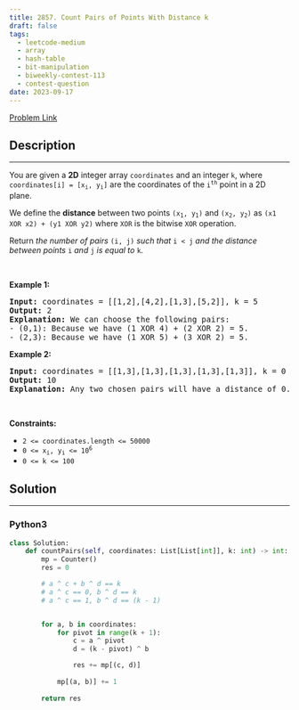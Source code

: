 ```yaml
---
title: 2857. Count Pairs of Points With Distance k
draft: false
tags: 
  - leetcode-medium
  - array
  - hash-table
  - bit-manipulation
  - biweekly-contest-113
  - contest-question
date: 2023-09-17
---
```


[Problem Link](https://leetcode.com/problems/count-pairs-of-points-with-distance-k/)

## Description

---
<p>You are given a <strong>2D</strong> integer array <code>coordinates</code> and an integer <code>k</code>, where <code>coordinates[i] = [x<sub>i</sub>, y<sub>i</sub>]</code> are the coordinates of the <code>i<sup>th</sup></code> point in a 2D plane.</p>

<p>We define the <strong>distance</strong> between two points <code>(x<sub>1</sub>, y<sub>1</sub>)</code> and <code>(x<sub>2</sub>, y<sub>2</sub>)</code> as <code>(x1 XOR x2) + (y1 XOR y2)</code> where <code>XOR</code> is the bitwise <code>XOR</code> operation.</p>

<p>Return <em>the number of pairs </em><code>(i, j)</code><em> such that </em><code>i &lt; j</code><em> and the distance between points </em><code>i</code><em> and </em><code>j</code><em> is equal to </em><code>k</code>.</p>

<p>&nbsp;</p>
<p><strong class="example">Example 1:</strong></p>

<pre>
<strong>Input:</strong> coordinates = [[1,2],[4,2],[1,3],[5,2]], k = 5
<strong>Output:</strong> 2
<strong>Explanation:</strong> We can choose the following pairs:
- (0,1): Because we have (1 XOR 4) + (2 XOR 2) = 5.
- (2,3): Because we have (1 XOR 5) + (3 XOR 2) = 5.
</pre>

<p><strong class="example">Example 2:</strong></p>

<pre>
<strong>Input:</strong> coordinates = [[1,3],[1,3],[1,3],[1,3],[1,3]], k = 0
<strong>Output:</strong> 10
<strong>Explanation:</strong> Any two chosen pairs will have a distance of 0. There are 10 ways to choose two pairs.
</pre>

<p>&nbsp;</p>
<p><strong>Constraints:</strong></p>

<ul>
	<li><code>2 &lt;= coordinates.length &lt;= 50000</code></li>
	<li><code>0 &lt;= x<sub>i</sub>, y<sub>i</sub> &lt;= 10<sup>6</sup></code></li>
	<li><code>0 &lt;= k &lt;= 100</code></li>
</ul>


## Solution

---
### Python3
``` py title='count-pairs-of-points-with-distance-k'
class Solution:
    def countPairs(self, coordinates: List[List[int]], k: int) -> int:
        mp = Counter()
        res = 0

        # a ^ c + b ^ d == k
        # a ^ c == 0, b ^ d == k
        # a ^ c == 1, b ^ d == (k - 1)


        for a, b in coordinates:
            for pivot in range(k + 1):
                c = a ^ pivot
                d = (k - pivot) ^ b

                res += mp[(c, d)]
            
            mp[(a, b)] += 1
        
        return res
```

